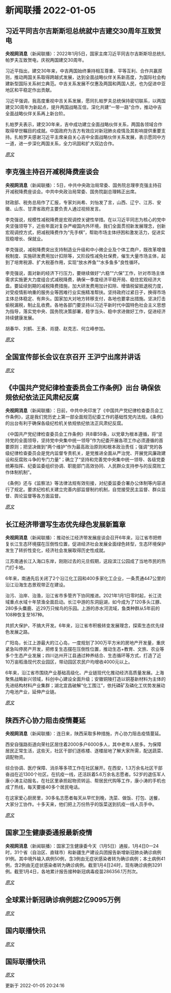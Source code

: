 # 新闻联播 2022-01-05

## 习近平同吉尔吉斯斯坦总统就中吉建交30周年互致贺电

**央视网消息**（新闻联播）：2022年1月5日，国家主席习近平同吉尔吉斯斯坦总统扎帕罗夫互致贺电，庆祝两国建交30周年。  

习近平指出，建交30年来，中吉两国始终秉持相互尊重、平等互利、合作共赢原则，推动两国关系取得跨越式发展，达到全面战略伙伴关系新高度，为国际社会构建新型国际关系树立典范。中吉关系发展不仅惠及两国和两国人民，也为促进中亚地区和平稳定作出贡献。  

习近平强调，我高度重视中吉关系发展，愿同扎帕罗夫总统保持密切联系，以两国建交30周年为新起点，提升两国战略互信，深化共建“一带一路”合作，推动中吉全面战略伙伴关系再上新台阶。  

扎帕罗夫表示，建交30年来，吉中成功建立全面战略伙伴关系，两国各领域合作取得举世瞩目的成就。中国政府为吉方有效应对新冠肺炎疫情及其影响提供重要支持。扎帕罗夫感谢习近平主席亲自关心吉中全面战略伙伴关系发展，表示愿同中方一道，进一步深化两国关系，全力巩固和扩大双边合作。

*[原文](https://tv.cctv.com/2022/01/05/VIDEHlknzq5IwV4FCuUdlaKI220105.shtml)*

## 李克强主持召开减税降费座谈会

**央视网消息**（新闻联播）：5日，中共中央政治局常委、国务院总理李克强主持召开减税降费座谈会。中共中央政治局常委、国务院副总理韩正出席。  

财政部、税务总局作了汇报，专家刘尚希、刘怡发了言，山西、辽宁、江苏、安徽、山东、甘肃省政府主要负责人通过视频发言。  

李克强说，规模性减税降费是宏观调控关键性举措。在以习近平同志为核心的党中央坚强领导下，近些年面对复杂严峻国内外环境，我们全面贯彻新发展理念，创新宏观调控方式，把减税降费作为“先手棋”，帮助市场主体纾困和激发活力，促进实现稳增长、保就业。  

李克强说，减税降费突出支持制造业升级和中小微企业及个体工商户，既改革增值税制度、实施研发费用加计扣除等，又阶段性减免社保费，催生大量市场主体，起到了培育税源、扩大税基作用，实现“放水养鱼”“水多鱼多”良性循环。  

李克强说，面对新的经济下行压力，要继续做好“六稳”“六保”工作，针对市场主体需求实施更大力度组合式减税降费，确保一季度经济平稳开局、稳住宏观经济大盘。要延续到期的减税降费措施，加大研发费用加计扣除、增值税留抵退税力度，对受疫情影响重的服务业等困难行业实施精准帮扶。坚持政府过紧日子，换得市场主体总体稳定、有奔头。国家加大对地方转移支付，各地也要拿出措施。坚决打击偷税漏税，制止乱收费。各地各部门要坚持以习近平新时代中国特色社会主义思想为指导，落实党中央、国务院决策部署，稳字当头、稳中求进做好工作，促进经济持续健康发展。  

胡春华、刘鹤、王勇、肖捷、赵克志、何立峰参加。

*[原文](https://tv.cctv.com/2022/01/05/VIDEKIZ8HRkMpEx4jGU3Hwlx220105.shtml)*

## 全国宣传部长会议在京召开 王沪宁出席并讲话



*[原文](https://tv.cctv.com/2022/01/05/VIDEnyi0jUE73Q7PVI10OnA2220105.shtml)*

## 《中国共产党纪律检查委员会工作条例》出台 确保依规依纪依法正风肃纪反腐

**央视网消息**（新闻联播）：日前，中共中央印发了《中国共产党纪律检查委员会工作条例》，这是我们党历史上第一部全面规范纪委工作的基础性党内法规。《条例》的出台有利于确保各级纪检机关依规依纪依法正风肃纪反腐。

《中国共产党纪律检查委员会工作条例》共8章59条，以党章为根本遵循，将“坚持党的全面领导，坚持党中央集中统一领导”作为纪委开展各项工作必须遵循的首要原则；把坚决做到“两个维护”作为最高政治原则和根本政治责任；强调“党的各级纪律检查委员会是党内监督专责机关，是党推进全面从严治党、开展党风廉政建设和反腐败斗争的专门力量”；确立了“坚持和完善党中央集中统一领导、各级党委统筹指挥、纪委监委组织协调、职能部门高效协同、人民群众支持参与的反腐败工作体制机制”。

《条例》还与《监察法》等法律法规有效衔接，对纪委监委合署办公体制等内容进行了规定。要求纪检机关建立完善内部监督制约机制，自觉接受民主监督、群众监督、舆论监督等各方面监督。

*[原文](https://tv.cctv.com/2022/01/05/VIDERjpJ8nk14NPMT0U3prvL220105.shtml)*

## 长江经济带谱写生态优先绿色发展新篇章

**央视网消息**（新闻联播）：推动长江经济带发展座谈会召开6年来，沿江省市把修复长江生态环境摆在压倒性位置，促进经济社会发展全面绿色转型，生态环境保护发生了转折性变化，经济社会发展取得历史性成就。

江苏南通长江入海口东岸，刚刚过去的元旦假期，这段滨江公园成了当地市民的热门打卡地。

6年来，南通先后关闭了2个沿江化工园和400多家化工企业，一条贯通447公里的沿江沿海生态景观带正在建设。  

治污、治岸、治渔，沿江省市多管齐下协同推进。2021年1月1日零时起，长江流域重点水域十年禁渔全面启动。长江中游的东洞庭湖，如今成为了120多头江豚、280多头麋鹿、近29万只候鸟的乐园。上游的赤水河流域，鱼类种群从5年前的108种恢复至167种。

共抓大保护，不搞大开发。6年来，沿江省市积极转变发展理念，探索生态优先绿色发展之路。

广阳岛，长江上游最大的江心岛，一度规划了300万平方米的房地产开发量，重庆紧急叫停房产开发，把修复生态摆在压倒性位置，推动生态+教育、文旅、农业等多个生态产业发展；四川达州开江县通过种养结合、生态循环等方式，打造了近10万亩稻渔现代农业园区，带动园区农民户均增收4000元以上。  

6年来，沿江省市围绕产业基础高级化、产业链现代化推动经济高质量发展。上海聚焦战略新兴领域，科创中心建设全面升级；安徽铜陵打造以铜基新材料为主体的先进结构材料产业集群；湖北宜昌破解“化工围江”，依托磷矿及磷化工优势发展动力电池产业，延伸产业链。

*[原文](https://tv.cctv.com/2022/01/05/VIDE3CPB5CSMurxbLw05t3ax220105.shtml)*

## 陕西齐心协力阻击疫情蔓延

**央视网消息**（新闻联播）：连日来，陕西采取多种措施，齐心协力阻击疫情蔓延。

西安自强路街道向荣社区居住着2000多户6000多人，其中老年人居多。为保障居民正常生活，这些天，社区干部们逐栋楼、逐楼层地了解大家所需，配送蔬菜、调配物资。

综合协调、医疗保障、消杀等多项工作在社区展开。在西安，1.3万余名社区干部奋战在近1300个社区。在抗疫一线，还活跃着5.6万余名志愿者。52岁的退伍军人康小涛主动报名，在社区里承担起物资转运、帮居民代购等工作，康小涛的手机也成了热线，每天要接40多个居民电话。

在这家爱心厨房里，30多名志愿者每天从早忙到晚，洗菜、做饭、打包、送餐，大家分工协作。十多天来，他们把上万份热乎的饭菜送到抗疫一线人员手中。

*[原文](https://tv.cctv.com/2022/01/05/VIDEE3rtpZIHr4XahFQ4PR7H220105.shtml)*

## 国家卫生健康委通报最新疫情

**央视网消息**（新闻联播）：国家卫生健康委今天（1月5日）通报，1月4日0—24时，31个省（自治区、直辖市）和新疆生产建设兵团报告新增新冠肺炎确诊病例91例。其中境外输入病例50例，含3例由无症状感染者转为确诊病例；本土病例41例，含2例由无症状感染者转为确诊病例。截至1月4日24时，现有确诊病例3291例。截至1月4日，各地累计报告接种新冠病毒疫苗286356.1万剂次。

*[原文](https://tv.cctv.com/2022/01/05/VIDEthhtVqTppO3vWr8MhqAb220105.shtml)*

## 全球累计新冠确诊病例超2亿9095万例



*[原文](https://tv.cctv.com/2022/01/05/VIDE0chr7IwBHD5BVn6fP45E220105.shtml)*

## 国内联播快讯



*[原文](https://tv.cctv.com/2022/01/05/VIDEOofdjQ1LJ9vVM5jXjMch220105.shtml)*

## 国际联播快讯



*[原文](https://tv.cctv.com/2022/01/05/VIDEbw59JcGFjGCyuYLa0XXr220105.shtml)*


更新于 2022-01-05 20:24:16
  